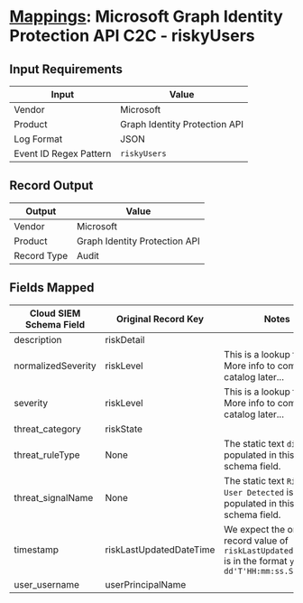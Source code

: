 # [Mappings](README.md): Microsoft Graph Identity Protection API C2C - riskyUsers

## Input Requirements

|Input|Value|
|-----|-----|
|Vendor|Microsoft|
|Product|Graph Identity Protection API|
|Log Format|JSON|
|Event ID Regex Pattern|`riskyUsers`|

## Record Output

|Output|Value|
|------|-----|
|Vendor|Microsoft|
|Product|Graph Identity Protection API|
|Record Type|Audit|

## Fields Mapped

|Cloud SIEM Schema Field|Original Record Key|Notes|
|-----------------------|-------------------|-----|
|description|riskDetail||
|normalizedSeverity|riskLevel|This is a lookup field. More info to come in the catalog later...|
|severity|riskLevel|This is a lookup field. More info to come in the catalog later...|
|threat_category|riskState||
|threat_ruleType|None|The static text `direct` is populated in this schema field.|
|threat_signalName|None|The static text `Risky User Detected` is populated in this schema field.|
|timestamp|riskLastUpdatedDateTime|We expect the orginal record value of `riskLastUpdatedDateTime` is in the format `yyyy-MM-dd'T'HH:mm:ss.SSSSSSSZ`|
|user_username|userPrincipalName||


